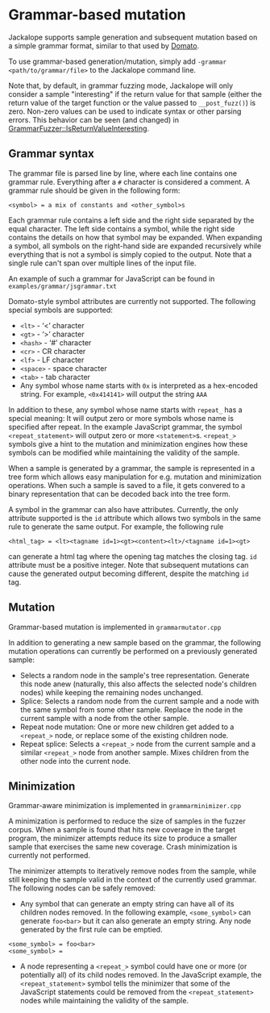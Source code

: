 # Grammar-based mutation

Jackalope supports sample generation and subsequent mutation based on a simple grammar format, similar to that used by [Domato](https://github.com/googleprojectzero/domato).

To use grammar-based generation/mutation, simply add `-grammar <path/to/grammar/file>` to the Jackalope command line.

Note that, by default, in grammar fuzzing mode, Jackalope will only consider a sample "interesting" if the return value for that sample (either the return value of the target function or the value passed to `__post_fuzz()`) is zero. Non-zero values can be used to indicate syntax or other parsing errors. This behavior can be seen (and changed) in [GrammarFuzzer::IsReturnValueInteresting](https://github.com/googleprojectzero/Jackalope/blob/aa6c890a1b9bc9fb011abc0b15992cb0f0510bbe/main.cpp#L98).

## Grammar syntax

The grammar file is parsed line by line, where each line contains one grammar rule. Everything after a `#` character is considered a comment. A grammar rule should be given in the following form:

```
<symbol> = a mix of constants and <other_symbol>s
```

Each grammar rule contains a left side and the right side separated by the equal character. The left side contains a symbol, while the right side contains the details on how that symbol may be expanded. When expanding a symbol, all symbols on the right-hand side are expanded recursively while everything that is not a symbol is simply copied to the output. Note that a single rule can't span over multiple lines of the input file.

An example of such a grammar for JavaScript can be found in `examples/grammar/jsgrammar.txt`

Domato-style symbol attributes are currently not supported. The following special symbols are supported:

- `<lt>` - ‘<’ character
- `<gt>` - ‘>’ character
- `<hash>` - ‘#’ character
- `<cr>` - CR character
- `<lf>` - LF character
- `<space>` - space character
- `<tab>` - tab character
- Any symbol whose name starts with `0x` is interpreted as a hex-encoded string. For example, `<0x414141>` will output the string `AAA`

In addition to these, any symbol whose name starts with `repeat_` has a special meaning: It will output zero or more symbols whose name is specified after repeat. In the example JavaScript grammar, the symbol `<repeat_statement>` will output zero or more `<statement>`s. `<repeat_>` symbols give a hint to the mutation and minimization engines how these symbols can be modified while maintaining the validity of the sample.

When a sample is generated by a grammar, the sample is represented in a tree form which allows easy manipulation for e.g. mutation and minimization operations. When such a sample is saved to a file, it gets convered to a binary representation that can be decoded back into the tree form.

A symbol in the grammar can also have attributes. Currently, the only attribute supported is the `id` attribute which allows two symbols in the same rule to generate the same output. For example, the following rule

```
<html_tag> = <lt><tagname id=1><gt><content><lt>/<tagname id=1><gt>
```

can generate a html tag where the opening tag matches the closing tag. `id` attribute must be a positive integer. Note that subsequent mutations can cause the generated output becoming different, despite the matching `id` tag.

## Mutation

Grammar-based mutation is implemented in `grammarmutator.cpp`

In addition to generating a new sample based on the grammar, the following mutation operations can currently be performed on a previously generated sample:

 - Selects a random node in the sample's tree representation. Generate this node anew (naturally, this also affects the selected node's children nodes) while keeping the remaining nodes unchanged.
 - Splice: Selects a random node from the current sample and a node with the same symbol from some other sample. Replace the node in the current sample with a node from the other sample.
 - Repeat node mutation: One or more new children get added to a `<repeat_>` node, or replace some of the existing children node.
 - Repeat splice: Selects a `<repeat_>` node from the current sample and a similar `<repeat_>` node from another sample. Mixes children from the other node into the current node.

## Minimization

Grammar-aware minimization is implemented in `grammarminimizer.cpp`

A minimization is performed to reduce the size of samples in the fuzzer corpus. When a sample is found that hits new coverage in the target program, the minimizer attempts reduce its size to produce a smaller sample that exercises the same new coverage. Crash minimization is currently not performed.

The minimizer attempts to iteratively remove nodes from the sample, while still keeping the sample valid in the context of the currently used grammar. The following nodes can be safely removed:

 - Any symbol that can generate an empty string can have all of its children nodes removed. In the following example, `<some_symbol>` can generate `foo<bar>` but it can also generate an empty string. Any node generated by the first rule can be emptied.

```
<some_symbol> = foo<bar>
<some_symbol> = 
```

 - A node representing a `<repeat_>` symbol could have one or more (or potentially all) of its child nodes removed. In the JavaScript example, the `<repeat_statement>` symbol tells the minimizer that some of the JavaScript statements could be removed from the `<repeat_statement>` nodes while maintaining the validity of the sample.
